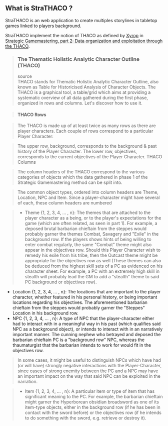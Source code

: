 ## What is StraTHACO ?

  StraTHACO is an web application to create multiples storylines in tabletop games linked to players background.

  StraTHACO implement the notion of THACO as defined by [Xyrop](https://github.com/Xyrop) in [Strategic Gamemastering, part 2: Data organization and exploitation through the THACO](http://blog.xyrop.com/post/2014/08/29/Strategic-Gamemastering-part-2).

>  ### The Thematic Holistic Analytic Character Outline (THACO)
> source  
> THACO stands for Thematic Holistic Analytic Character Outline, also known as Table for Historicised Analysis of Character Objects.
The THACO is a graphical tool, a table/grid which aims at providing a systematic overview of all data gathered during the first phase, organized in rows and columns.
Let's discover how to use it.

> #### THACO Rows

> The THACO is made up of at least twice as many rows as there are player characters.
Each couple of rows correspond to a particular Player Character:

> The upper row, background, corresponds to the background & past history of the Player Character.
> The lower row, objectives, corresponds to the current objectives of the Player Character.
THACO Columns

> The column headers of the THACO correspond to the various categories of objects which the data gathered in phase 1 of the Strategic Gamemastering method can be split into.

> The common object types, ordered into column headers are Theme, Location, NPC and Item. Since a player-character might have several of each, these column headers are numbered

> - Theme {1, 2, 3, 4, ... , n}: The themes that are attached to the player character as a being, or to the player's expectations for the game (which are often related, as seen in part 1). For example, a deposed brutal barbarian chieftain from the steppes would probably garner the themes Combat, Savagery and "Exile" in the background row. If the players shows hints of being willing to enter combat regularly, the same "Combat" theme might also appear in the objectives row. Should this Player Character wish to remedy his exile from his tribe, then the Outcast theme might be appropriate for the objectives row as well (These themes can also be deduced from the highest skill sets of a PC as evidenced on his character sheet. For example, a PC with an extremely high skill in stealth will probably lead the GM to add a "stealth" theme to said PC background or objectives row).
- Location {1, 2, 3, 4, ... , n}: The locations that are important to the player character, whether featured in his personal history, or being important locations regarding his objectives. The aforementioned barbarian chieftain from the steppes would probably garner the "Steppes" Location in his background row.
- NPC {1, 2, 3, 4, ... , n}: A type of NPC that the player-character either had to interact with in a meaningful way in his past (which qualifies said NPC as a background object), or intends to interact with in an narratively important manner. The cunning nephew who betrayed and deposed the barbarian chieftain PC is a "background row" NPC, whereas the thaumaturgist that the barbarian intends to work for would fit in the objectives row.

> In some cases, it might be useful to distinguish NPCs which have had (or will have) strongly negative interactions with the Player-Character, since cases of strong enemity between the PC and a NPC may have an important impact on the way that said NPC can be exploited in the narration.

> - Item {1, 2, 3, 4, ... , n}: A particular item or type of item that has significant meaning to the PC. For example, the barbarian chieftain might garner the Hyperborean obsidian broadsword as one of its item-type objects, either in the background row (if he has been in contact with the sword before) or the objectives row (if he intends to do something with the sword, e.g. retrieve or destroy it).
